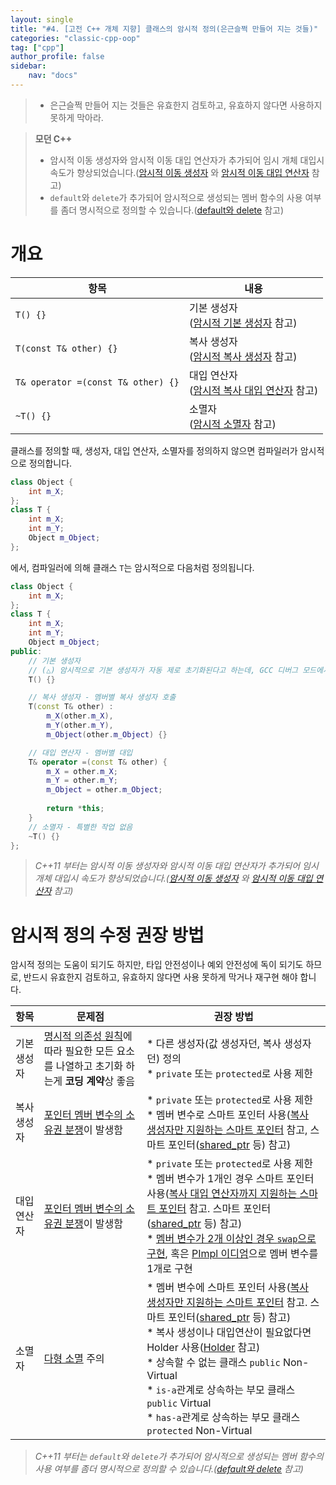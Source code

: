 ```yaml
---
layout: single
title: "#4. [고전 C++ 개체 지향] 클래스의 암시적 정의(은근슬쩍 만들어 지는 것들)"
categories: "classic-cpp-oop"
tag: ["cpp"]
author_profile: false
sidebar: 
    nav: "docs"
---
```


> * 은근슬쩍 만들어 지는 것들은 유효한지 검토하고, 유효하지 않다면 사용하지 못하게 막아라.

> **모던 C++**
> * 암시적 이동 생성자와 암시적 이동 대입 연산자가 추가되어 임시 개체 대입시 속도가 향상되었습니다.([암시적 이동 생성자](https://tango1202.github.io/mordern-cpp/mordern-cpp-rvalue-value-category-move/#%EC%95%94%EC%8B%9C%EC%A0%81-%EC%9D%B4%EB%8F%99-%EC%83%9D%EC%84%B1%EC%9E%90) 와 [암시적 이동 대입 연산자](https://tango1202.github.io/mordern-cpp/mordern-cpp-rvalue-value-category-move/#%EC%95%94%EC%8B%9C%EC%A0%81-%EC%9D%B4%EB%8F%99-%EB%8C%80%EC%9E%85-%EC%97%B0%EC%82%B0%EC%9E%90) 참고)
> * `default`와 `delete`가 추가되어 암시적으로 생성되는 멤버 함수의 사용 여부를 좀더 명시적으로 정의할 수 있습니다.([default와 delete](https://tango1202.github.io/mordern-cpp/mordern-cpp-function-default-delete-override-final/#default%EC%99%80-delete) 참고)

# 개요

|항목|내용|
|--|--|
|`T() {}`|기본 생성자<br/>([암시적 기본 생성자](https://tango1202.github.io/classic-cpp-oop/classic-cpp-oop-constructors/#%EC%95%94%EC%8B%9C%EC%A0%81-%EA%B8%B0%EB%B3%B8-%EC%83%9D%EC%84%B1%EC%9E%90/) 참고)|
|`T(const T& other) {}`|복사 생성자<br/>([암시적 복사 생성자](https://tango1202.github.io/classic-cpp-oop/classic-cpp-oop-constructors/#%EC%95%94%EC%8B%9C%EC%A0%81-%EB%B3%B5%EC%82%AC-%EC%83%9D%EC%84%B1%EC%9E%90) 참고)|
|`T& operator =(const T& other) {}`|대입 연산자<br/>([암시적 복사 대입 연산자](??) 참고)|
|`~T() {}`|소멸자<br/>([암시적 소멸자](https://tango1202.github.io/classic-cpp-oop/classic-cpp-oop-destructors/#%EC%95%94%EC%8B%9C%EC%A0%81-%EC%86%8C%EB%A9%B8%EC%9E%90) 참고)|


클래스를 정의할 때, 생성자, 대입 연산자, 소멸자를 정의하지 않으면 컴파일러가 암시적으로 정의합니다.

```cpp
class Object {
    int m_X;
};
class T {
    int m_X;
    int m_Y;
    Object m_Object;
};
```

에서, 컴파일러에 의해 클래스 `T`는 암시적으로 다음처럼 정의됩니다.

```cpp
class Object {
    int m_X;
};        
class T {
    int m_X;
    int m_Y;
    Object m_Object;
public:
    // 기본 생성자
    // (△) 암시적으로 기본 생성자가 자동 제로 초기화된다고 하는데, GCC 디버그 모드에서는 0이 아닙니다. 명시적으로 초기화 하세요.
    T() {}

    // 복사 생성자 - 멤버별 복사 생성자 호출
    T(const T& other) :
        m_X(other.m_X),
        m_Y(other.m_Y),
        m_Object(other.m_Object) {}

    // 대입 연산자 - 멤버별 대입
    T& operator =(const T& other) {
        m_X = other.m_X;
        m_Y = other.m_Y;
        m_Object = other.m_Object;
    
        return *this;
    }
    // 소멸자 - 특별한 작업 없음
    ~T() {}
};
```

> *C++11 부터는 암시적 이동 생성자와 암시적 이동 대입 연산자가 추가되어 임시 개체 대입시 속도가 향상되었습니다.([암시적 이동 생성자](https://tango1202.github.io/mordern-cpp/mordern-cpp-rvalue-value-category-move/#%EC%95%94%EC%8B%9C%EC%A0%81-%EC%9D%B4%EB%8F%99-%EC%83%9D%EC%84%B1%EC%9E%90) 와 [암시적 이동 대입 연산자](https://tango1202.github.io/mordern-cpp/mordern-cpp-rvalue-value-category-move/#%EC%95%94%EC%8B%9C%EC%A0%81-%EC%9D%B4%EB%8F%99-%EB%8C%80%EC%9E%85-%EC%97%B0%EC%82%B0%EC%9E%90) 참고)*

# 암시적 정의 수정 권장 방법

암시적 정의는 도움이 되기도 하지만, 타입 안전성이나 예외 안전성에 독이 되기도 하므로, 반드시 유효한지 검토하고, 유효하지 않다면 사용 못하게 막거나 재구현 해야 합니다.


|항목|문제점|권장 방법|
|--|--|--|
|기본 생성자|[명시적 의존성 원칙](https://tango1202.github.io/principle/principle-explicit-dependencies/)에 따라 필요한 모든 요소를 나열하고 초기화 하는게 **코딩 계약**상 좋음|* 다른 생성자(값 생성자던, 복사 생성자던) 정의<br/>* `private` 또는 `protected`로 사용 제한|
|복사 생성자|[포인터 멤버 변수의 소유권 분쟁](https://tango1202.github.io/classic-cpp-oop/classic-cpp-oop-constructors/#%ED%8F%AC%EC%9D%B8%ED%84%B0-%EB%A9%A4%EB%B2%84-%EB%B3%80%EC%88%98%EC%9D%98-%EC%86%8C%EC%9C%A0%EA%B6%8C-%EB%B6%84%EC%9F%81)이 발생함|* `private` 또는 `protected`로 사용 제한<br/>* 멤버 변수로 스마트 포인터 사용([복사 생성자만 지원하는 스마트 포인터](https://tango1202.github.io/classic-cpp-oop/classic-cpp-oop-constructors/#%EB%B3%B5%EC%82%AC-%EC%83%9D%EC%84%B1%EC%9E%90%EB%A7%8C-%EC%A7%80%EC%9B%90%ED%95%98%EB%8A%94-%EC%8A%A4%EB%A7%88%ED%8A%B8-%ED%8F%AC%EC%9D%B8%ED%84%B0) 참고, 스마트 포인터([shared_ptr](https://tango1202.github.io/mordern-cpp-stl/mordern-cpp-stl-shared_ptr-weak_ptr/) 등) 참고)|
|대입 연산자|[포인터 멤버 변수의 소유권 분쟁](https://tango1202.github.io/classic-cpp-oop/classic-cpp-oop-constructors/#%ED%8F%AC%EC%9D%B8%ED%84%B0-%EB%A9%A4%EB%B2%84-%EB%B3%80%EC%88%98%EC%9D%98-%EC%86%8C%EC%9C%A0%EA%B6%8C-%EB%B6%84%EC%9F%81)이 발생함<br/>|* `private` 또는 `protected`로 사용 제한<br/>*  멤버 변수가 1개인 경우 스마트 포인터 사용([복사 대입 연산자까지 지원하는 스마트 포인터](https://tango1202.github.io/classic-cpp-oop/classic-cpp-oop-assignment-operator/#%EB%B3%B5%EC%82%AC-%EB%8C%80%EC%9E%85-%EC%97%B0%EC%82%B0%EC%9E%90%EA%B9%8C%EC%A7%80-%EC%A7%80%EC%9B%90%ED%95%98%EB%8A%94-%EC%8A%A4%EB%A7%88%ED%8A%B8-%ED%8F%AC%EC%9D%B8%ED%84%B0) 참고. 스마트 포인터([shared_ptr](https://tango1202.github.io/mordern-cpp-stl/mordern-cpp-stl-shared_ptr-weak_ptr/) 등) 참고)<br/>* [멤버 변수가 2개 이상인 경우 `swap`으로 구현](https://tango1202.github.io/classic-cpp-oop/classic-cpp-oop-assignment-operator/#%EB%A9%A4%EB%B2%84-%EB%B3%80%EC%88%98%EA%B0%80-2%EA%B0%9C-%EC%9D%B4%EC%83%81%EC%9D%B8-%EA%B2%BD%EC%9A%B0-%EC%8A%A4%EB%A7%88%ED%8A%B8-%ED%8F%AC%EC%9D%B8%ED%84%B0%EC%99%80-%EB%8C%80%EC%9E%85-%EC%97%B0%EC%82%B0%EC%9E%90%EC%99%80%EC%9D%98-%ED%98%B8%ED%99%98%EC%84%B1), 혹은 [PImpl 이디엄](https://tango1202.github.io/classic-cpp-oop/classic-cpp-oop-pimpl/)으로 멤버 변수를 1개로 구현
|소멸자|[다형 소멸](https://tango1202.github.io/classic-cpp-oop/classic-cpp-oop-destructors/#%EB%8B%A4%ED%98%95-%EC%86%8C%EB%A9%B8) 주의|* 멤버 변수에 스마트 포인터 사용([복사 생성자만 지원하는 스마트 포인터](https://tango1202.github.io/classic-cpp-oop/classic-cpp-oop-constructors/#%EB%B3%B5%EC%82%AC-%EC%83%9D%EC%84%B1%EC%9E%90%EB%A7%8C-%EC%A7%80%EC%9B%90%ED%95%98%EB%8A%94-%EC%8A%A4%EB%A7%88%ED%8A%B8-%ED%8F%AC%EC%9D%B8%ED%84%B0) 참고. 스마트 포인터([shared_ptr](https://tango1202.github.io/mordern-cpp-stl/mordern-cpp-stl-shared_ptr-weak_ptr/) 등) 참고)<br/>* 복사 생성이나 대입연산이 필요없다면 Holder 사용([Holder](https://tango1202.github.io/cpp-coding-pattern/cpp-coding-pattern-holder/) 참고)<br/>* 상속할 수 없는 클래스 `public` Non-Virtual<br/>* `is-a`관계로 상속하는 부모 클래스 `public` Virtual<br/>* `has-a`관계로 상속하는 부모 클래스 `protected` Non-Virtual|

> *C++11 부터는 `default`와 `delete`가 추가되어 암시적으로 생성되는 멤버 함수의 사용 여부를 좀더 명시적으로 정의할 수 있습니다.([default와 delete](https://tango1202.github.io/mordern-cpp/mordern-cpp-function-default-delete-override-final/#default%EC%99%80-delete) 참고)*
